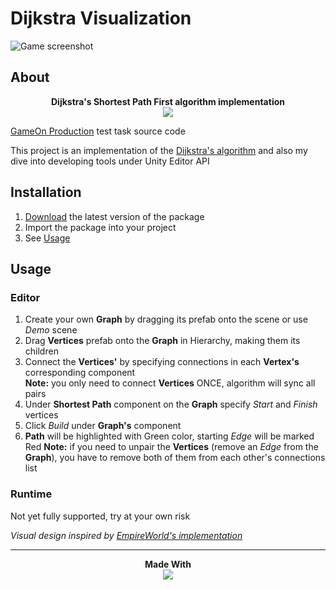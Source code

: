 # Dijkstra Visualization

![Game screenshot](https://imgur.com/GpQizxc.png)
## About
<p align="center">
  <b>Dijkstra's Shortest Path First algorithm implementation</b><br>
  <a href="https://en.wikipedia.org/wiki/Dijkstra%27s_algorithm"><img src="https://upload.wikimedia.org/wikipedia/commons/5/57/Dijkstra_Animation.gif"></a>
</p>

[GameOn Production](https://www.gameonproduction.com/) test task source code

This project is an implementation of the [Dijkstra's algorithm](https://en.wikipedia.org/wiki/Dijkstra%27s_algorithm) and also my dive into developing tools under Unity Editor API


## Installation
1. [Download](https://github.com/cornflux-cmd/dijkstra-visualization/releases/latest) the latest version of the package
2. Import the package into your project
3. See [Usage](#usage)

## Usage
### Editor
1. Create your own **Graph** by dragging its prefab onto the scene or use *Demo* scene
2. Drag **Vertices** prefab onto the **Graph** in Hierarchy, making them its children
3. Connect the **Vertices'** by specifying connections in each **Vertex's** corresponding component  
**Note:** you only need to connect **Vertices** ONCE, algorithm will sync all pairs
4. Under **Shortest Path** component on the **Graph** specify *Start* and *Finish* vertices
5. Click *Build* under **Graph's** component
6. **Path** will be highlighted with Green color, starting *Edge* will be marked Red
**Note:** if you need to unpair the **Vertices** (remove an *Edge* from the **Graph**), you have to remove both of them from each other's connections list

### Runtime
Not yet fully supported, try at your own risk

*Visual design inspired by [EmpireWorld's implementation](https://github.com/EmpireWorld/unity-dijkstras-pathfinding)*
___
<p align="center">
  <b>Made With</b><br>
  <a href="https://unity.com/"><img src="https://unity3d.com/files/images/ogimg.jpg"</a>
</p>
